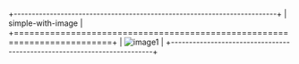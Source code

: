 +-------------------------------------------------------------------------+
| simple-with-image                                                       |
+=========================================================================+
| ![image1](image1.png)                                                   |
+-------------------------------------------------------------------------+
